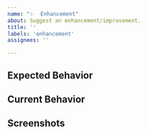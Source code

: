 ```yaml
---
name: "✨  Enhancement"
about: Suggest an enhancement/improvement.
title: ''
labels: 'enhancement'
assignees: ''

---
```


## Expected Behavior
<!--- Tell us how it should work. -->


## Current Behavior
<!--- Explain the difference from the current behavior. -->


## Screenshots
<!--- Remove section if no screenshots to share. -->

